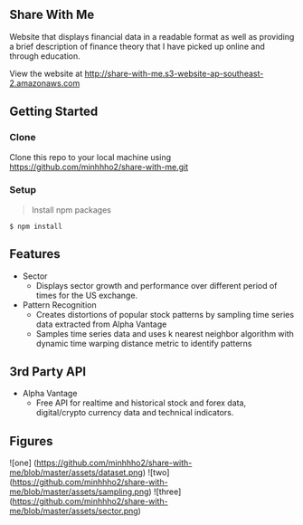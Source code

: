 ## Share With Me
Website that displays financial data in a readable format as well as providing a brief description of finance theory that I have picked up online and through education.  

View the website at http://share-with-me.s3-website-ap-southeast-2.amazonaws.com

## Getting Started

### Clone
Clone this repo to your local machine using https://github.com/minhhho2/share-with-me.git

### Setup
> Install npm packages
``` shell
$ npm install
```

## Features
- Sector
  - Displays sector growth and performance over different period of times for the US exchange.
- Pattern Recognition
  - Creates distortions of popular stock patterns by sampling time series data extracted from Alpha Vantage
  - Samples time series data and uses k nearest neighbor algorithm with dynamic time warping distance metric to identify patterns

## 3rd Party API
- Alpha Vantage
  - Free API for realtime and historical stock and forex data, digital/crypto currency data and technical indicators.
 

## Figures

![one] (https://github.com/minhhho2/share-with-me/blob/master/assets/dataset.png)
![two] (https://github.com/minhhho2/share-with-me/blob/master/assets/sampling.png)
![three] (https://github.com/minhhho2/share-with-me/blob/master/assets/sector.png)
